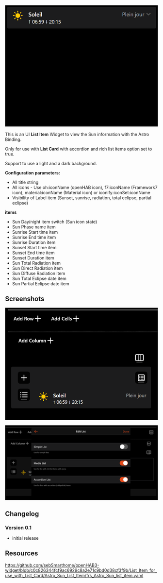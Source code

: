 ![Screen1](https://github.com/sebSmarthome/openHAB3-widget/raw/main/List_Item_for_use_with_List_Card/Astro_Sun_List_Item/screenshots/AstroSunListItemScreenShot.gif)

This is an UI **List Item** Widget to view the Sun information with the Astro Binding.

Only for use with **List Card** with accordion and rich list items option set to true.

Support to use a light and a dark background.

**Configuration parameters:**

* All title string
* All icons - Use oh:iconName (openHAB icon), f7:iconName (Framework7 icon), material:iconName (Material icon) or iconify:iconSet:iconName
* Visibility of Label item (Sunset, sunrise, radiation, total eclipse, partial eclipse)

**items**

* Sun Day/night item switch (Sun icon state)
* Sun Phase name item
* Sunrise Start time item
* Sunrise End time item
* Sunrise Duration item
* Sunset Start time item
* Sunset End time item
* Sunset Duration item
* Sun Total Radiation item
* Sun Direct Radiation item
* Sun Diffuse Radiation item
* Sun Total Eclipse date item
* Sun Partial Eclipse date item

## Screenshots

![Screen2](https://github.com/sebSmarthome/openHAB3-widget/raw/main/List_Item_for_use_with_List_Card/Astro_Sun_List_Item/screenshots/AstroSunListItemScreenShot3.PNG)

![Screen3](https://github.com/sebSmarthome/openHAB3-widget/raw/main/List_Item_for_use_with_List_Card/Astro_Sun_List_Item/screenshots/AstroSunListItemScreenShot2.PNG)

## Changelog

### Version 0.1

- initial release

## Resources
<https://github.com/sebSmarthome/openHAB3-widget/blob/c0c826344fcf9ac6929c8a2e71c9bd0d38cf3f9b/List_Item_for_use_with_List_Card/Astro_Sun_List_Item/frs_Astro_Sun_list_item.yaml>
